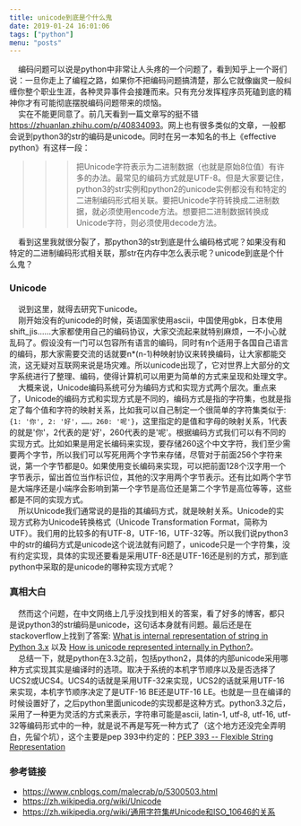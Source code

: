 ```yaml
---
title: unicode到底是个什么鬼
date: 2019-01-24 16:01:06
tags: ["python"]
menu: "posts" 
---
```

&nbsp;&nbsp;&nbsp;&nbsp;编码问题可以说是python中非常让人头疼的一个问题了，看到知乎上一个哥们说：一旦你走上了编程之路，如果你不把编码问题搞清楚，那么它就像幽灵一般纠缠你整个职业生涯，各种灵异事件会接踵而来。只有充分发挥程序员死磕到底的精神你才有可能彻底摆脱编码问题带来的烦恼。     
&nbsp;&nbsp;&nbsp;&nbsp;实在不能更同意了。前几天看到一篇文章写的挺不错<a>https://zhuanlan.zhihu.com/p/40834093</a>。网上也有很多类似的文章，一般都会说到python3的str的编码是unicode。同时在另一本知名的书上《effective python》有这样一段：
  >>>  把Unicode字符表示为二进制数据（也就是原始8位值）有许多的办法。最常见的编码方式就是UTF-8。但是大家要记住，python3的str实例和python2的unicode实例都没有和特定的二进制编码形式相关联。要把Unicode字符转换成二进制数据，就必须使用encode方法。想要把二进制数据转换成Unicode字符，则必须使用decode方法。  

&nbsp;&nbsp;&nbsp;&nbsp;看到这里我就很分裂了，那python3的str到底是什么编码格式呢？如果没有和特定的二进制编码形式相关联，那str在内存中怎么表示呢？unicode到底是个什么鬼？

### Unicode
&nbsp;&nbsp;&nbsp;&nbsp;说到这里，就得去研究下unicode。  
&nbsp;&nbsp;&nbsp;&nbsp;刚开始没有的unicode的时候，英语国家使用ascii，中国使用gbk，日本使用shift_jis……大家都使用自己的编码协议，大家交流起来就特别麻烦，一不小心就乱码了。假设没有一门可以包容所有语言的编码，同时有n个适用于各国自己语言的编码，那大家需要交流的话就要n*(n-1)种映射协议来转换编码，让大家都能交流，这无疑对互联网来说是场灾难。所以unicode出现了，它对世界上大部分的文字系统进行了整理、编码，使得计算机可以用更为简单的方式来呈现和处理文字。  
&nbsp;&nbsp;&nbsp;&nbsp;大概来说，Unicode编码系统可分为编码方式和实现方式两个层次。重点来了，Unicode的编码方式和实现方式是不同的，编码方式是指的字符集，也就是指定了每个值和字符的映射关系，比如我可以自己制定一个很简单的字符集类似于:```{1: '你', 2: '好'，……，260: '呢'}```，这里指定的是值和字母的映射关系，1代表的就是'你'，2代表的是'好'，260代表的是'呢'。根据编码方式我们可以有不同的实现方式。比如如果是用定长编码来实现，要存储260这个中文字符，我们至少需要两个字节，所以我们可以写死用两个字节来存储，尽管对于前面256个字符来说，第一个字节都是0。如果使用变长编码来实现，可以把前面128个汉字用一个字节表示，留出首位当作标识位，其他的汉字用两个字节表示。还有比如两个字节是大端序还是小端序会影响到第一个字节是高位还是第二个字节是高位等等，这些都是不同的实现方式。  
&nbsp;&nbsp;&nbsp;&nbsp;所以Unicode我们通常说的是指的其编码方式，就是映射关系。Unicode的实现方式称为Unicode转换格式（Unicode Transformation Format，简称为UTF）。我们用的比较多的有UTF-8，UTF-16，UTF-32等。所以我们说python3中的str的编码方式是unicode这个说法就有问题了，unicode只是一个字符集，没有约定实现，具体的实现还要看是采用UTF-8还是UTF-16还是别的方式，那到底python中采取的是unicode的哪种实现方式呢？


### 真相大白
&nbsp;&nbsp;&nbsp;&nbsp;然而这个问题，在中文网络上几乎没找到相关的答案，看了好多的博客，都只是说python3的str编码是unicode，这句话本身就有问题。最后还是在stackoverflow上找到了答案: [What is internal representation of string in Python 3.x](https://stackoverflow.com/questions/1838170/what-is-internal-representation-of-string-in-python-3-x) 以及 [How is unicode represented internally in Python?](https://stackoverflow.com/questions/26079392/how-is-unicode-represented-internally-in-python)。  
&nbsp;&nbsp;&nbsp;&nbsp;总结一下，就是python在3.3之前，包括python2，具体的内部unicode采用哪种方式实现其实是编译时的选项。取决于系统的本机字节顺序以及是否选择了UCS2或UCS4。UCS4的话就是采用UTF-32来实现，UCS2的话就采用UTF-16来实现，本机字节顺序决定了是UTF-16 BE还是UTF-16 LE。也就是一旦在编译的时候设置好了，之后python里面unicode的实现都是这种方式。python3.3之后，采用了一种更为灵活的方式来表示，字符串可能是ascii, latin-1, utf-8, utf-16, utf-32等编码形式中的一种，就是说不再是写死一种方式了（这个地方还没完全弄明白，先留个坑），这个主要是pep 393中约定的：[PEP 393 -- Flexible String Representation](https://www.python.org/dev/peps/pep-0393/) 

### 参考链接
* <a>https://www.cnblogs.com/malecrab/p/5300503.html</a>
* <a>https://zh.wikipedia.org/wiki/Unicode</a>  
* <a>https://zh.wikipedia.org/wiki/通用字符集#Unicode和ISO_10646的关系</a>


  
  